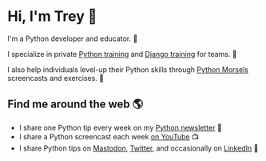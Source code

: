 # Hi, I'm Trey 👋

I'm a Python developer and educator. 🐍

I specialize in private [Python training][] and [Django training][] for teams. 💼

I also help individuals level-up their Python skills through [Python Morsels][] screencasts and exercises. 🤹


## Find me around the web 🌎

- I share one Python tip every week on my [Python newsletter][] 💌
- I share a Python screencast each week [on YouTube][] 📺
- I share Python tips on [Mastodon][], [Twitter][], and occasionally on [LinkedIn][] 💬


[python training]: https://truthful.technology
[django training]: https://www.django.training
[python morsels]: https://www.pythonmorsels.com
[python newsletter]: https://trey.io/news
[on youtube]: https://www.youtube.com/@PythonMorsels
[mastodon]: https://mastodon.social/@treyhunner
[twitter]: https://twitter.com/treyhunner
[linkedin]: https://www.linkedin.com/in/treyhunner/
